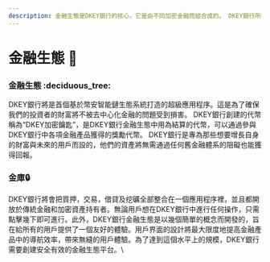 ```yaml
---
description: 金融生態是DKEY銀行的核心，它是由不同加密金融而組合成的。 DKEY銀行所提供的金融服務被稱為“金庫”。
---
```


# 金融生態 🧬

### 金融生態 :deciduous\_tree:&#x20;

DKEY銀行將是首個基於幣安智能鏈生態系統打造的超級應用程序。這是為了確保我們的投資者的財富將不被去中心化金融的問題受到損害。 DKEY銀行創建的代幣稱為“DKEY加密鑰匙”，是DKEY銀行金融生態中用為結算的代幣，可以通過參與DKEY銀行中各項金融產品獲得的獎勵代幣。 DKEY銀行是專為那些想要增長自身的財富與未來的用戶而設的，他們的資產將無需通過任何舊金融體系的阻礙也能獲得回報。

### 金庫:lock:&#x20;

DKEY銀行將會把質押，交易，借貸及挖礦全部整合在一個應用程序裡，並且都開放於傳統金融和加密資產持有者。無論用戶想在DKEY銀行中進行任何操作，只需點擊幾下即可進行。此外，DKEY銀行金融生態是以幾個簡單的概念而開發的，旨在給所有的用戶提供了一個友好的體驗。用戶界面的設計將最大限度地提高金融產品中的導航效率，帶來無縫的用戶體驗。為了達到這個水平上的規模，DKEY銀行需要創建安全有效的金融生態平台。\
